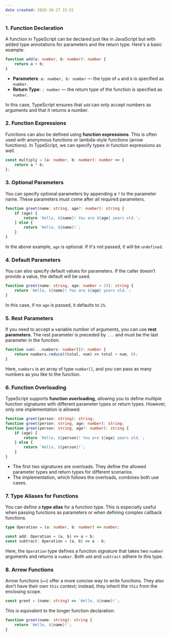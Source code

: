 ```yaml
---
date created: 2025-10-27 15:51
---
```


### 1. **Function Declaration**

A function in TypeScript can be declared just like in JavaScript but with added type annotations for parameters and the return type. Here's a basic example:

```typescript
function add(a: number, b: number): number {
    return a + b;
}
```

- **Parameters**: `a: number, b: number` — the type of `a` and `b` is specified as `number`.
- **Return Type**: `: number` — the return type of the function is specified as `number`.

In this case, TypeScript ensures that `add` can only accept numbers as arguments and that it returns a number.

### 2. **Function Expressions**

Functions can also be defined using **function expressions**. This is often used with anonymous functions or lambda-style functions (arrow functions). In TypeScript, we can specify types in function expressions as well.

```typescript
const multiply = (a: number, b: number): number => {
    return a * b;
};
```

### 3. **Optional Parameters**

You can specify optional parameters by appending a `?` to the parameter name. These parameters must come after all required parameters.

```typescript
function greet(name: string, age?: number): string {
    if (age) {
        return `Hello, ${name}! You are ${age} years old.`;
    } else {
        return `Hello, ${name}!`;
    }
}
```

In the above example, `age` is optional. If it's not passed, it will be `undefined`.

### 4. **Default Parameters**

You can also specify default values for parameters. If the caller doesn’t provide a value, the default will be used.

```typescript
function greet(name: string, age: number = 25): string {
    return `Hello, ${name}! You are ${age} years old.`;
}
```

In this case, if no `age` is passed, it defaults to `25`.

### 5. **Rest Parameters**

If you need to accept a variable number of arguments, you can use **rest parameters**. The rest parameter is preceded by `...` and must be the last parameter in the function.

```typescript
function sum(...numbers: number[]): number {
    return numbers.reduce((total, num) => total + num, 0);
}
```

Here, `numbers` is an array of type `number[]`, and you can pass as many numbers as you like to the function.

### 6. **Function Overloading**

TypeScript supports **function overloading**, allowing you to define multiple function signatures with different parameter types or return types. However, only one implementation is allowed.

```typescript
function greet(person: string): string;
function greet(person: string, age: number): string;
function greet(person: string, age?: number): string {
    if (age) {
        return `Hello, ${person}! You are ${age} years old.`;
    } else {
        return `Hello, ${person}!`;
    }
}
```

- The first two signatures are overloads. They define the allowed parameter types and return types for different scenarios.
- The implementation, which follows the overloads, combines both use cases.

### 7. **Type Aliases for Functions**

You can define a **type alias** for a function type. This is especially useful when passing functions as parameters or when defining complex callback functions.

```typescript
type Operation = (a: number, b: number) => number;

const add: Operation = (a, b) => a + b;
const subtract: Operation = (a, b) => a - b;
```

Here, the `Operation` type defines a function signature that takes two `number` arguments and returns a `number`. Both `add` and `subtract` adhere to this type.

### 8. **Arrow Functions**

Arrow functions (`=>`) offer a more concise way to write functions. They also don’t have their own `this` context; instead, they inherit the `this` from the enclosing scope.

```typescript
const greet = (name: string) => `Hello, ${name}!`;
```

This is equivalent to the longer function declaration:

```typescript
function greet(name: string): string {
    return `Hello, ${name}!`;
}
```

